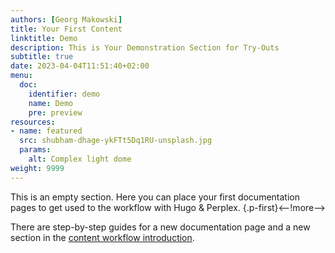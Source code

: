 ```yaml
---
authors: [Georg Makowski]
title: Your First Content
linktitle: Demo
description: This is Your Demonstration Section for Try-Outs
subtitle: true
date: 2023-04-04T11:51:40+02:00 
menu:
  doc:
    identifier: demo
    name: Demo
    pre: preview
resources:
- name: featured
  src: shubham-dhage-ykFTt5Dq1RU-unsplash.jpg
  params: 
    alt: Complex light dome
weight: 9999
---
```


This is an empty section. Here you can place your first documentation pages to get used to the workflow with Hugo & Perplex.
{.p-first}<--!more-->

There are step-by-step guides for a new documentation page and a new section in the [content workflow introduction](/doc/intro/workflow/content).
